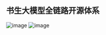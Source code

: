 ## 书生大模型全链路开源体系
![image](https://github.com/Lextra1999/ShuShengPuYuLLM/assets/61698443/425ecc58-2e29-4aca-ae3c-1c65467f4dbd)
![image](https://github.com/Lextra1999/ShuShengPuYuLLM/assets/61698443/1b61df8f-f222-4bdc-bc29-ae11b3992877)


